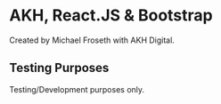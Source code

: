 # AKH, React.JS & Bootstrap
Created by Michael Froseth with AKH Digital. 

## Testing Purposes

Testing/Development purposes only.
